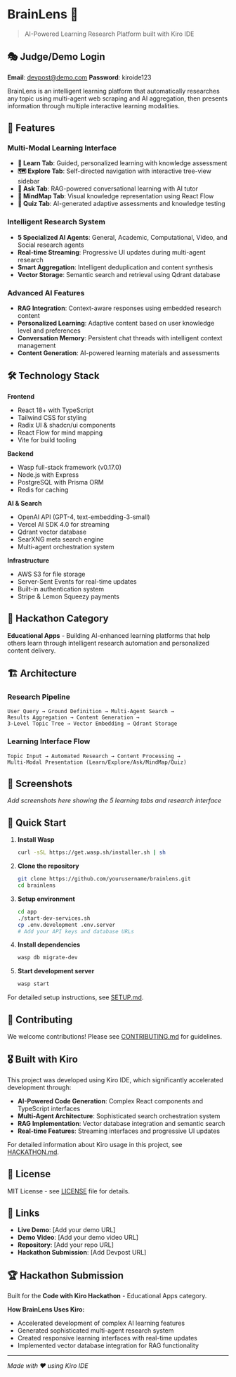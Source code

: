 # BrainLens 🧠

> AI-Powered Learning Research Platform built with Kiro IDE

## 🎭 Judge/Demo Login

**Email**: devpost@demo.com
**Password**: kiroide123

BrainLens is an intelligent learning platform that automatically researches any topic using multi-agent web scraping and AI aggregation, then presents information through multiple interactive learning modalities.

## 🚀 Features

### Multi-Modal Learning Interface
- **🎯 Learn Tab**: Guided, personalized learning with knowledge assessment
- **🗺️ Explore Tab**: Self-directed navigation with interactive tree-view sidebar
- **💬 Ask Tab**: RAG-powered conversational learning with AI tutor
- **🧠 MindMap Tab**: Visual knowledge representation using React Flow
- **📝 Quiz Tab**: AI-generated adaptive assessments and knowledge testing

### Intelligent Research System
- **5 Specialized AI Agents**: General, Academic, Computational, Video, and Social research agents
- **Real-time Streaming**: Progressive UI updates during multi-agent research
- **Smart Aggregation**: Intelligent deduplication and content synthesis
- **Vector Storage**: Semantic search and retrieval using Qdrant database

### Advanced AI Features
- **RAG Integration**: Context-aware responses using embedded research content
- **Personalized Learning**: Adaptive content based on user knowledge level and preferences
- **Conversation Memory**: Persistent chat threads with intelligent context management
- **Content Generation**: AI-powered learning materials and assessments

## 🛠️ Technology Stack

**Frontend**
- React 18+ with TypeScript
- Tailwind CSS for styling
- Radix UI & shadcn/ui components
- React Flow for mind mapping
- Vite for build tooling

**Backend**
- Wasp full-stack framework (v0.17.0)
- Node.js with Express
- PostgreSQL with Prisma ORM
- Redis for caching

**AI & Search**
- OpenAI API (GPT-4, text-embedding-3-small)
- Vercel AI SDK 4.0 for streaming
- Qdrant vector database
- SearXNG meta search engine
- Multi-agent orchestration system

**Infrastructure**
- AWS S3 for file storage
- Server-Sent Events for real-time updates
- Built-in authentication system
- Stripe & Lemon Squeezy payments

## 🎯 Hackathon Category

**Educational Apps** - Building AI-enhanced learning platforms that help others learn through intelligent research automation and personalized content delivery.

## 🏗️ Architecture

### Research Pipeline
```
User Query → Ground Definition → Multi-Agent Search → 
Results Aggregation → Content Generation → 
3-Level Topic Tree → Vector Embedding → Qdrant Storage
```

### Learning Interface Flow
```
Topic Input → Automated Research → Content Processing → 
Multi-Modal Presentation (Learn/Explore/Ask/MindMap/Quiz)
```

## 📸 Screenshots

*Add screenshots here showing the 5 learning tabs and research interface*

## 🚀 Quick Start

1. **Install Wasp**
   ```bash
   curl -sSL https://get.wasp.sh/installer.sh | sh
   ```

2. **Clone the repository**
   ```bash
   git clone https://github.com/yourusername/brainlens.git
   cd brainlens
   ```

3. **Setup environment**
   ```bash
   cd app
   ./start-dev-services.sh
   cp .env.development .env.server
   # Add your API keys and database URLs
   ```

3. **Install dependencies**
   ```bash
   wasp db migrate-dev
   ```

4. **Start development server**
   ```bash
   wasp start
   ```

For detailed setup instructions, see [SETUP.md](SETUP.md).

## 🤝 Contributing

We welcome contributions! Please see [CONTRIBUTING.md](CONTRIBUTING.md) for guidelines.

## 🎖️ Built with Kiro

This project was developed using Kiro IDE, which significantly accelerated development through:

- **AI-Powered Code Generation**: Complex React components and TypeScript interfaces
- **Multi-Agent Architecture**: Sophisticated search orchestration system
- **RAG Implementation**: Vector database integration and semantic search
- **Real-time Features**: Streaming interfaces and progressive UI updates

For detailed information about Kiro usage in this project, see [HACKATHON.md](HACKATHON.md).

## 📄 License

MIT License - see [LICENSE](LICENSE) file for details.

## 🔗 Links

- **Live Demo**: [Add your demo URL]
- **Demo Video**: [Add your demo video URL]
- **Repository**: [Add your repo URL]
- **Hackathon Submission**: [Add Devpost URL]

## 🏆 Hackathon Submission

Built for the **Code with Kiro Hackathon** - Educational Apps category.

**How BrainLens Uses Kiro:**
- Accelerated development of complex AI learning features
- Generated sophisticated multi-agent research system
- Created responsive learning interfaces with real-time updates
- Implemented vector database integration for RAG functionality

---

*Made with ❤️ using Kiro IDE*